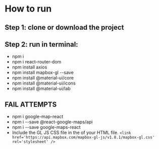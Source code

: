# How to run
## Step 1: clone or download the project
## Step 2: run in terminal: 
* npm i
* npm i react-router-dom
* npm install axios
* npm install mapbox-gl --save
* npm install @material-ui/core 
* npm install @material-ui/icons 
* npm install @material-ui/lab

## FAIL ATTEMPTS
* npm i google-map-react 
* npm i --save @react-google-maps/api 
* npm i --save google-maps-react 
* Include the GL JS CSS file in the <head> of your HTML file.
``` <link href='https://api.mapbox.com/mapbox-gl-js/v1.8.1/mapbox-gl.css' rel='stylesheet' /> ```